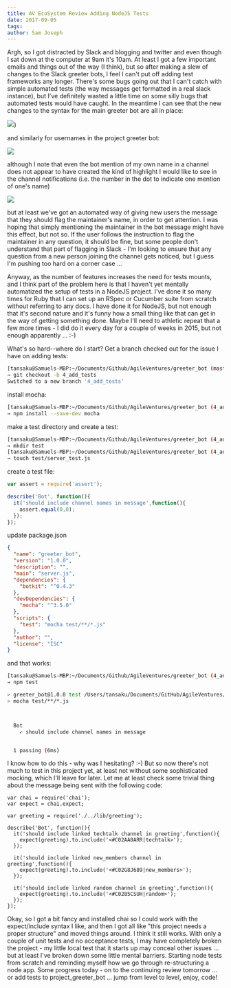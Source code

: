 ```yaml
---
title: AV EcoSystem Review Adding NodeJS Tests
date: 2017-09-05
tags: 
author: Sam Joseph
---
```


Argh, so I got distracted by Slack and blogging and twitter and even though I sat down at the computer at 9am it's 10am.  At least I got a few important emails and things out of the way (I think), but so after making a slew of changes to the Slack greeter bots, I feel I can't put off adding test frameworks any longer.  There's some bugs going out that I can't catch with simple automated tests (the way messages get formatted in a real slack instance), but I've definitely wasted a little time on some silly bugs that automated tests would have caught.  In the meantime I can see that the new changes to the syntax for the main greeter bot are all in place:

![](https://user-images.githubusercontent.com/30216/30053660-798a6e8c-9221-11e7-927d-ea20f462cc55.png))

and similarly for usernames in the project greeter bot:

![](https://user-images.githubusercontent.com/30216/30053820-fc5adbee-9221-11e7-8287-2934a0cd501c.png)

although I note that even the bot mention of my own name in a channel does not appear to have created the kind of highlight I would like to see in the channel notifications (i.e. the number in the dot to indicate one mention of one's name)

![](https://user-images.githubusercontent.com/30216/30053947-5a4bb106-9222-11e7-96de-eb3a1b66fddc.png)

but at least we've got an automated way of giving new users the message that they should flag the maintainer's name, in order to get attention.  I was hoping that simply mentioning the maintainer in the bot message might have this effect, but not so.  If the user follows the instruction to flag the maintainer in any question, it should be fine, but some people don't understand that part of flagging in Slack - I'm looking to ensure that any question from a new person joining the channel gets noticed, but I guess I'm pushing too hard on a corner case ...

Anyway, as the number of features increases the need for tests mounts, and I think part of the problem here is that I haven't yet mentally automatized the setup of tests in a NodeJS project.  I've done it so many times for Ruby that I can set up an RSpec or Cucumber suite from scratch without referring to any docs.  I have done it for NodeJS, but not enough that it's second nature and it's funny how a small thing like that can get in the way of getting something done.  Maybe I'll need to athletic repeat that a few more times - I did do it every day for a couple of weeks in 2015, but not enough apparently ... :-)

What's so hard--where do I start?  Get a branch checked out for the issue I have on adding tests:

```sh
[tansaku@Samuels-MBP:~/Documents/Github/AgileVentures/greeter_bot (master)]$ 
→ git checkout -b 4_add_tests
Switched to a new branch '4_add_tests'
```

install mocha:

```sh
[tansaku@Samuels-MBP:~/Documents/Github/AgileVentures/greeter_bot (4_add_tests)]$ 
→ npm install --save-dev mocha
```

make a test directory and create a test:

```sh
[tansaku@Samuels-MBP:~/Documents/Github/AgileVentures/greeter_bot (4_add_tests)]$ 
→ mkdir test
[tansaku@Samuels-MBP:~/Documents/Github/AgileVentures/greeter_bot (4_add_tests)]$ 
→ touch test/server_test.js
```

create a test file:

```js
var assert = require('assert');

describe('Bot', function(){
  it('should include channel names in message',function(){
    assert.equal(0,0);
  });
});
```

update package.json

```json
{
  "name": "greeter_bot",
  "version": "1.0.0",
  "description": "",
  "main": "server.js",
  "dependencies": {
    "botkit": "^0.4.3"
  },
  "devDependencies": {
    "mocha": "^3.5.0"
  },
  "scripts": {
    "test": "mocha test/**/*.js"
  },
  "author": "",
  "license": "ISC"
}
```

and that works:

```sh
[tansaku@Samuels-MBP:~/Documents/Github/AgileVentures/greeter_bot (4_add_tests)]$ 
→ npm test

> greeter_bot@1.0.0 test /Users/tansaku/Documents/GitHub/AgileVentures/greeter_bot
> mocha test/**/*.js



  Bot
    ✓ should include channel names in message


  1 passing (6ms)

```

I know how to do this - why was I hesitating? :-) But so now there's not much to test in this project yet, at least not without some sophisticated mocking, which I'll leave for later.  Let me at least check some trivial thing about the message being sent with the following code:

```
var chai = require('chai');
var expect = chai.expect;

var greeting = require('./../lib/greeting');

describe('Bot', function(){
  it('should include linked techtalk channel in greeting',function(){
    expect(greeting).to.include('<#C02AA0ARR|techtalk>');
  });

  it('should include linked new_members channel in greeting',function(){
    expect(greeting).to.include('<#C02G8J689|new_members>');
  });
  
  it('should include linked random channel in greeting',function(){
    expect(greeting).to.include('<#C0285CSUH|random>');
  });
});
```

Okay, so I got a bit fancy and installed chai so I could work with the expect/include syntax I like, and then I got all like "this project needs a proper structure" and moved things around.  I think it still works.  With only a couple of unit tests and no acceptance tests, I may have completely broken the project - my little local test that it starts up may conceal other issues ... but at least I've broken down some little mental barriers.  Starting node tests from scratch and reminding myself how we go through re-structuring a node app.  Some progress today - on to the continuing review tomorrow ... or add tests to project_greeter_bot ... jump from level to level, enjoy, code!



